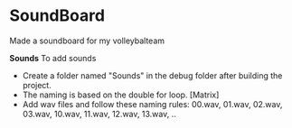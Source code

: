 # SoundBoard
Made a soundboard for my volleybalteam

**Sounds**
To add sounds
- Create a folder named "Sounds" in the debug folder after building the project.
- The naming is based on the double for loop. [Matrix] 
- Add wav files and follow these naming rules:
  00.wav,
  01.wav,
  02.wav,
  03.wav,
  10.wav,
  11.wav,
  12.wav,
  13.wav,
  ..
